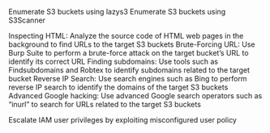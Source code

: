 Enumerate S3 buckets using lazys3
Enumerate S3 buckets using S3Scanner

Inspecting HTML: Analyze the source code of HTML web pages in the background to find URLs to the target S3 buckets
Brute-Forcing URL: Use Burp Suite to perform a brute-force attack on the target bucket’s URL to identify its correct URL
Finding subdomains: Use tools such as Findsubdomains and Robtex to identify subdomains related to the target bucket
Reverse IP Search: Use search engines such as Bing to perform reverse IP search to identify the domains of the target S3 buckets
Advanced Google hacking: Use advanced Google search operators such as “inurl” to search for URLs related to the target S3 buckets

Escalate IAM user privileges by exploiting misconfigured user policy

